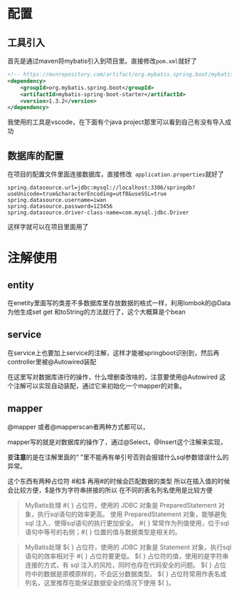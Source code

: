 # 配置

## 工具引入



首先是通过maven将mybatis引入到项目里。直接修改```pom.xml```就好了

```xml
<!-- https://mvnrepository.com/artifact/org.mybatis.spring.boot/mybatis-spring-boot-starter -->
<dependency>
    <groupId>org.mybatis.spring.boot</groupId>
    <artifactId>mybatis-spring-boot-starter</artifactId>
    <version>1.3.2</version>
</dependency>
```

我使用的工具是vscode，在下面有个java project那里可以看到自己有没有导入成功



## 数据库的配置

在项目的配置文件里面连接数据库，直接修改``` application.properties```就好了

```properties
spring.datasource.url=jdbc:mysql://localhost:3306/springdb?useUnicode=true&characterEncoding=utf8&useSSL=true
spring.datasource.username=iwan
spring.datasource.password=123456
spring.datasource.driver-class-name=com.mysql.jdbc.Driver
```

这样字就可以在项目里面用了



# 注解使用

## entity

在enetity里面写的类差不多数据库里存放数据的格式一样，利用lombok的@Data为他生成set get 和toString的方法就行了，这个大概算是个bean

## service

在service上也要加上service的注解，这样才能被springboot识别到，然后再controller里被@Autowired装配

在这里写对数据库进行的操作，什么增删查改啥的，注意要使用@Autowired 这个注解可以实现自动装配，通过它来初始化一个mapper的对象。

## mapper

@mapper 或者@mapperscan者两种方式都可以，

mapper写的就是对数据库的操作了，通过@Select，@Insert这个注解来实现，

要**注意**的是在注解里面的“ ”里不能再有单引号否则会报错什么sql参数错误什么的异常。

这个东西有两种占位符 #和$ 再用#的时候会匹配数据的类型 所以在插入值的时候会比较方便，$是作为字符串拼接的所以 在不同的表名列名使用是比较方便

> MyBatis处理 #{ } 占位符，使用的 JDBC 对象是 PreparedStatement 对象，执行sql语句的效率更高。
> 使用 PreparedStatement 对象，能够避免 sql 注入，使得sql语句的执行更加安全。
> #{ } 常常作为列值使用，位于sql语句中等号的右侧；#{ } 位置的值与数据类型是相关的。

>MyBatis处理 ${ } 占位符，使用的 JDBC 对象是 Statement 对象，执行sql语句的效率相对于 #{ } 占位符要更低。
>${ } 占位符的值，使用的是字符串连接的方式，有 sql 注入的风险，同时也存在代码安全的问题。
>${ } 占位符中的数据是原模原样的，不会区分数据类型。
>${ } 占位符常用作表名或列名，这里推荐在能保证数据安全的情况下使用 ${ }。
